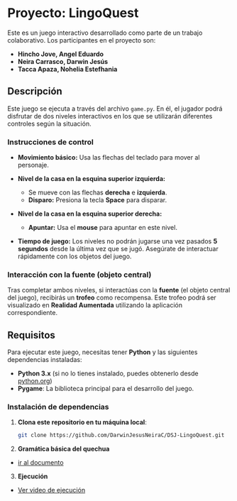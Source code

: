 # Proyecto: LingoQuest

Este es un juego interactivo desarrollado como parte de un trabajo colaborativo. Los participantes en el proyecto son:

- **Hincho Jove, Angel Eduardo**
- **Neira Carrasco, Darwin Jesús**
- **Tacca Apaza, Nohelia Estefhania**

## Descripción

Este juego se ejecuta a través del archivo `game.py`. En él, el jugador podrá disfrutar de dos niveles interactivos en los que se utilizarán diferentes controles según la situación.

### Instrucciones de control

- **Movimiento básico:** Usa las flechas del teclado para mover al personaje.
  
- **Nivel de la casa en la esquina superior izquierda:** 
  - Se mueve con las flechas **derecha** e **izquierda**.
  - **Disparo:** Presiona la tecla **Space** para disparar.

- **Nivel de la casa en la esquina superior derecha:** 
  - **Apuntar:** Usa el **mouse** para apuntar en este nivel.
  
- **Tiempo de juego:** Los niveles no podrán jugarse una vez pasados **5 segundos** desde la última vez que se jugó. Asegúrate de interactuar rápidamente con los objetos del juego.

### Interacción con la fuente (objeto central)
Tras completar ambos niveles, si interactúas con la **fuente** (el objeto central del juego), recibirás un **trofeo** como recompensa. Este trofeo podrá ser visualizado en **Realidad Aumentada** utilizando la aplicación correspondiente.

## Requisitos

Para ejecutar este juego, necesitas tener **Python** y las siguientes dependencias instaladas:

- **Python 3.x** (si no lo tienes instalado, puedes obtenerlo desde [python.org](https://www.python.org/))
- **Pygame**: La biblioteca principal para el desarrollo del juego.

### Instalación de dependencias

1. **Clona este repositorio en tu máquina local**:
   ```bash
   git clone https://github.com/DarwinJesusNeiraC/DSJ-LingoQuest.git
2. **Gramática básica del quechua**
- [ir al documento](https://docs.google.com/document/d/1JIWxGgOXwjdz6IY-rmoJwBVeagu4G8WCPideH7_IaQM/edit?usp=sharing)
3. **Ejecución**
- [Ver video de ejecución](https://github.com/user-attachments/assets/59d71538-c8d7-46cb-844c-b1dea9701c94)

